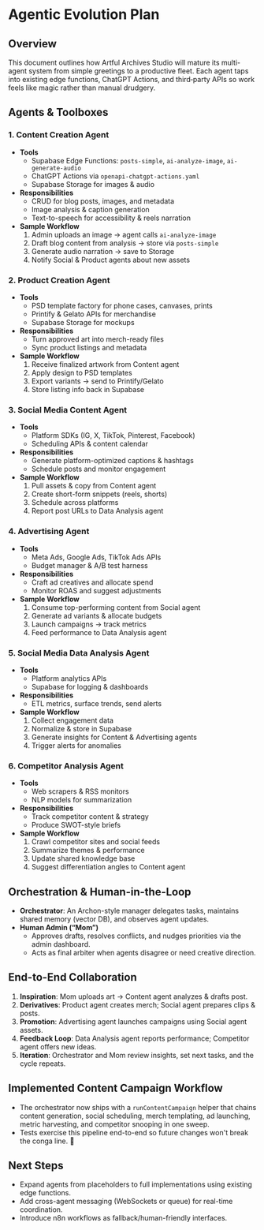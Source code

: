 # Agentic Evolution Plan

## Overview
This document outlines how Artful Archives Studio will mature its multi-agent system from simple greetings to a productive fleet. Each agent taps into existing edge functions, ChatGPT Actions, and third‑party APIs so work feels like magic rather than manual drudgery.

## Agents & Toolboxes

### 1. Content Creation Agent
- **Tools**
  - Supabase Edge Functions: `posts-simple`, `ai-analyze-image`, `ai-generate-audio`
  - ChatGPT Actions via `openapi-chatgpt-actions.yaml`
  - Supabase Storage for images & audio
- **Responsibilities**
  - CRUD for blog posts, images, and metadata
  - Image analysis & caption generation
  - Text-to-speech for accessibility & reels narration
- **Sample Workflow**
  1. Admin uploads an image → agent calls `ai-analyze-image`
  2. Draft blog content from analysis → store via `posts-simple`
  3. Generate audio narration → save to Storage
  4. Notify Social & Product agents about new assets

### 2. Product Creation Agent
- **Tools**
  - PSD template factory for phone cases, canvases, prints
  - Printify & Gelato APIs for merchandise
  - Supabase Storage for mockups
- **Responsibilities**
  - Turn approved art into merch-ready files
  - Sync product listings and metadata
- **Sample Workflow**
  1. Receive finalized artwork from Content agent
  2. Apply design to PSD templates
  3. Export variants → send to Printify/Gelato
  4. Store listing info back in Supabase

### 3. Social Media Content Agent
- **Tools**
  - Platform SDKs (IG, X, TikTok, Pinterest, Facebook)
  - Scheduling APIs & content calendar
- **Responsibilities**
  - Generate platform-optimized captions & hashtags
  - Schedule posts and monitor engagement
- **Sample Workflow**
  1. Pull assets & copy from Content agent
  2. Create short-form snippets (reels, shorts)
  3. Schedule across platforms
  4. Report post URLs to Data Analysis agent

### 4. Advertising Agent
- **Tools**
  - Meta Ads, Google Ads, TikTok Ads APIs
  - Budget manager & A/B test harness
- **Responsibilities**
  - Craft ad creatives and allocate spend
  - Monitor ROAS and suggest adjustments
- **Sample Workflow**
  1. Consume top-performing content from Social agent
  2. Generate ad variants & allocate budgets
  3. Launch campaigns → track metrics
  4. Feed performance to Data Analysis agent

### 5. Social Media Data Analysis Agent
- **Tools**
  - Platform analytics APIs
  - Supabase for logging & dashboards
- **Responsibilities**
  - ETL metrics, surface trends, send alerts
- **Sample Workflow**
  1. Collect engagement data
  2. Normalize & store in Supabase
  3. Generate insights for Content & Advertising agents
  4. Trigger alerts for anomalies

### 6. Competitor Analysis Agent
- **Tools**
  - Web scrapers & RSS monitors
  - NLP models for summarization
- **Responsibilities**
  - Track competitor content & strategy
  - Produce SWOT-style briefs
- **Sample Workflow**
  1. Crawl competitor sites and social feeds
  2. Summarize themes & performance
  3. Update shared knowledge base
  4. Suggest differentiation angles to Content agent

## Orchestration & Human-in-the-Loop
- **Orchestrator**: An Archon-style manager delegates tasks, maintains shared memory (vector DB), and observes agent updates.
- **Human Admin (“Mom”)**
  - Approves drafts, resolves conflicts, and nudges priorities via the admin dashboard.
  - Acts as final arbiter when agents disagree or need creative direction.

## End-to-End Collaboration
1. **Inspiration**: Mom uploads art → Content agent analyzes & drafts post.
2. **Derivatives**: Product agent creates merch; Social agent prepares clips & posts.
3. **Promotion**: Advertising agent launches campaigns using Social agent assets.
4. **Feedback Loop**: Data Analysis agent reports performance; Competitor agent offers new ideas.
5. **Iteration**: Orchestrator and Mom review insights, set next tasks, and the cycle repeats.

## Implemented Content Campaign Workflow
- The orchestrator now ships with a `runContentCampaign` helper that chains content generation, social scheduling, merch templating, ad launching, metric harvesting, and competitor snooping in one sweep.
- Tests exercise this pipeline end-to-end so future changes won't break the conga line. 🪇

## Next Steps
- Expand agents from placeholders to full implementations using existing edge functions.
- Add cross-agent messaging (WebSockets or queue) for real-time coordination.
- Introduce n8n workflows as fallback/human-friendly interfaces.
